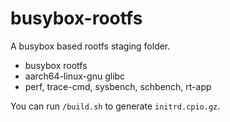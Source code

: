 # busybox-rootfs

A busybox based rootfs staging folder.

- busybox rootfs
- aarch64-linux-gnu glibc
- perf, trace-cmd, sysbench, schbench, rt-app

You can run `/build.sh` to generate `initrd.cpio.gz`.
